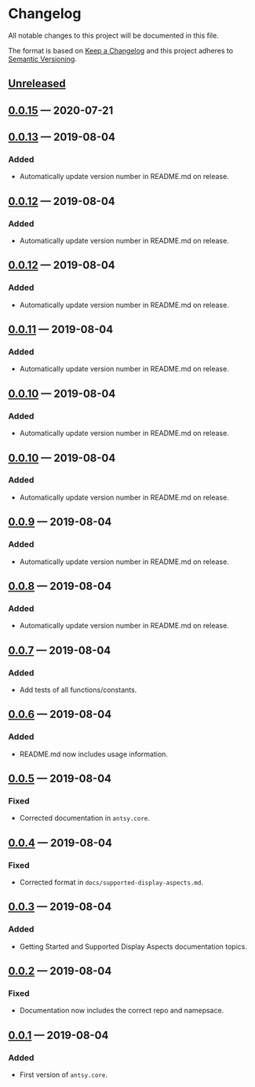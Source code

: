 # Changelog

All notable changes to this project will be documented in this file.

The format is based on [Keep a Changelog](http://keepachangelog.com)
and this project adheres to 
[Semantic Versioning](http://semver.org/spec/v2.0.0.html).


## [Unreleased]

## [0.0.15] — 2020-07-21

## [0.0.13] — 2019-08-04
### Added
- Automatically update version number in README.md on release.

## [0.0.12] — 2019-08-04
### Added
- Automatically update version number in README.md on release.

## [0.0.12] — 2019-08-04
### Added
- Automatically update version number in README.md on release.

## [0.0.11] — 2019-08-04
### Added
- Automatically update version number in README.md on release.

## [0.0.10] — 2019-08-04
### Added
- Automatically update version number in README.md on release.

## [0.0.10] — 2019-08-04
### Added
- Automatically update version number in README.md on release.

## [0.0.9] — 2019-08-04
### Added
- Automatically update version number in README.md on release.

## [0.0.8] — 2019-08-04
### Added
- Automatically update version number in README.md on release.

## [0.0.7] — 2019-08-04
### Added
- Add tests of all functions/constants.

## [0.0.6] — 2019-08-04
### Added
- README.md now includes usage information.

## [0.0.5] — 2019-08-04
### Fixed
- Corrected documentation in `antsy.core`.

## [0.0.4] — 2019-08-04
### Fixed
- Corrected format in `docs/supported-display-aspects.md`.

## [0.0.3] — 2019-08-04
### Added
- Getting Started and Supported Display Aspects documentation topics.

## [0.0.2] — 2019-08-04
### Fixed
- Documentation now includes the correct repo and namepsace.

## [0.0.1] — 2019-08-04
### Added
- First version of `antsy.core`.

[0.0.1]: https://github.com/logicblocks/pathological/compare/0.0.1...0.0.1
[0.0.2]: https://github.com/logicblocks/pathological/compare/0.0.1...0.0.2
[0.0.3]: https://github.com/logicblocks/pathological/compare/0.0.2...0.0.3
[0.0.4]: https://github.com/logicblocks/pathological/compare/0.0.3...0.0.4
[0.0.5]: https://github.com/logicblocks/pathological/compare/0.0.4...0.0.5
[0.0.6]: https://github.com/logicblocks/pathological/compare/0.0.5...0.0.6
[0.0.7]: https://github.com/logicblocks/pathological/compare/0.0.6...0.0.7
[0.0.8]: https://github.com/logicblocks/pathological/compare/0.0.7...0.0.8
[0.0.9]: https://github.com/logicblocks/pathological/compare/0.0.8...0.0.9
[0.0.10]: https://github.com/logicblocks/pathological/compare/0.0.9...0.0.10
[0.0.10]: https://github.com/logicblocks/pathological/compare/0.0.10...0.0.10
[0.0.11]: https://github.com/logicblocks/pathological/compare/0.0.10...0.0.11
[0.0.12]: https://github.com/logicblocks/pathological/compare/0.0.11...0.0.12
[0.0.12]: https://github.com/logicblocks/pathological/compare/0.0.12...0.0.12
[0.0.13]: https://github.com/logicblocks/pathological/compare/0.0.12...0.0.13
[0.0.15]: https://github.com/logicblocks/pathological/compare/0.0.13...0.0.15
[Unreleased]: https://github.com/logicblocks/pathological/compare/0.0.15...HEAD
